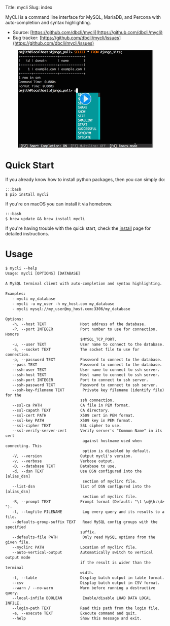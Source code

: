 Title: mycli
Slug: index

MyCLI is a command line interface for MySQL, MariaDB, and Percona with auto-completion and syntax
highlighting.

* Source: [https://github.com/dbcli/mycli](https://github.com/dbcli/mycli)
* Bug tracker: [https://github.com/dbcli/mycli/issues](https://github.com/dbcli/mycli/issues)
 

<figure>
<img src="/images/main.png" width=700 align="center" data-alt="/images/main.gif">
</figure>

# Quick Start

If you already know how to install python packages, then you can simply do:

    :::bash
    $ pip install mycli

If you're on macOS you can install it via homebrew.

    :::bash
    $ brew update && brew install mycli

If you're having trouble with the quick start, check the [install] page for
detailed instructions.

# Usage

    $ mycli --help
    Usage: mycli [OPTIONS] [DATABASE]

    A MySQL terminal client with auto-completion and syntax highlighting.

    Examples:
       - mycli my_database
       - mycli -u my_user -h my_host.com my_database
       - mycli mysql://my_user@my_host.com:3306/my_database

    Options:
       -h, --host TEXT               Host address of the database.
       -P, --port INTEGER            Port number to use for connection. Honors
                                     $MYSQL_TCP_PORT.
       -u, --user TEXT               User name to connect to the database.
       -S, --socket TEXT             The socket file to use for connection.
       -p, --password TEXT           Password to connect to the database.
       --pass TEXT                   Password to connect to the database.
       --ssh-user TEXT               User name to connect to ssh server.
       --ssh-host TEXT               Host name to connect to ssh server.
       --ssh-port INTEGER            Port to connect to ssh server.
       --ssh-password TEXT           Password to connect to ssh server.
       --ssh-key-filename TEXT        Private key filename (identify file) for the
                                     ssh connection.
       --ssl-ca PATH                 CA file in PEM format.
       --ssl-capath TEXT             CA directory.
       --ssl-cert PATH               X509 cert in PEM format.
       --ssl-key PATH                X509 key in PEM format.
       --ssl-cipher TEXT             SSL cipher to use.
       --ssl-verify-server-cert      Verify server's "Common Name" in its cert
                                      against hostname used when connecting. This
                                      option is disabled by default.
       -V, --version                 Output mycli's version.
       -v, --verbose                 Verbose output.
       -D, --database TEXT           Database to use.
       -d, --dsn TEXT                Use DSN configured into the [alias_dsn]
                                      section of myclirc file.
       --list-dsn                    list of DSN configured into the [alias_dsn]
                                      section of myclirc file.
       -R, --prompt TEXT             Prompt format (Default: "\t \u@\h:\d> ").
       -l, --logfile FILENAME         Log every query and its results to a file.
       --defaults-group-suffix TEXT   Read MySQL config groups with the specified
                                     suffix.
       --defaults-file PATH           Only read MySQL options from the given file.
       --myclirc PATH                Location of myclirc file.
       --auto-vertical-output        Automatically switch to vertical output mode
                                     if the result is wider than the terminal
                                     width.
       -t, --table                   Display batch output in table format.
       --csv                         Display batch output in CSV format.
       --warn / --no-warn            Warn before running a destructive query.
       --local-infile BOOLEAN         Enable/disable LOAD DATA LOCAL INFILE.
       --login-path TEXT             Read this path from the login file.
       -e, --execute TEXT            Execute command and quit.
       --help                        Show this message and exit.

[install]: {filename}/pages/1.install.md

